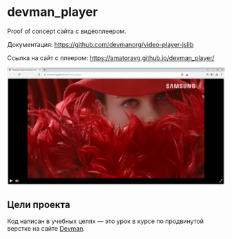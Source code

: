 # devman_player
Proof of concept сайта с видеоплеером.

Документация: https://github.com/devmanorg/video-player-jslib

Ссылка на сайт с плеером: https://amatoravg.github.io/devman_player/

![Иллюстрация к проекту](./screen_player.png)
## Цели проекта

Код написан в учебных целях — это урок в курсе по продвинутой верстке на сайте [Devman](https://dvmn.org).
